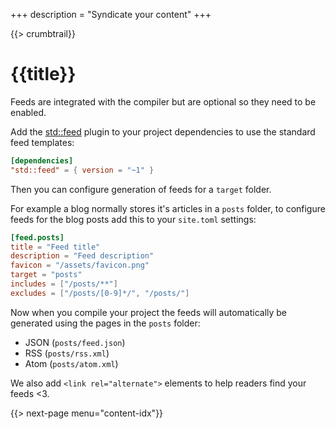 +++
description = "Syndicate your content"
+++

{{> crumbtrail}}

# {{title}}

Feeds are integrated with the compiler but are optional so they need to be enabled.

Add the [std::feed][] plugin to your project dependencies to use the standard feed templates:

```toml
[dependencies]
"std::feed" = { version = "~1" }
```

Then you can configure generation of feeds for a `target` folder.

For example a blog normally stores it's articles in a `posts` folder, to configure feeds for the blog posts add this to your `site.toml` settings:

```toml
[feed.posts]
title = "Feed title"
description = "Feed description"
favicon = "/assets/favicon.png"
target = "posts"
includes = ["/posts/**"]
excludes = ["/posts/[0-9]*/", "/posts/"]
```

Now when you compile your project the feeds will automatically be generated using the pages in the `posts` folder:

* JSON (`posts/feed.json`)
* RSS (`posts/rss.xml`)
* Atom (`posts/atom.xml`)

We also add `<link rel="alternate">` elements to help readers find your feeds <3.

{{> next-page menu="content-idx"}}

[std::feed]: https://github.com/uwe-app/plugins/tree/master/std/feed
